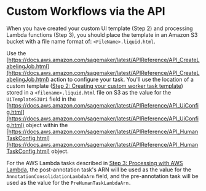 # Custom Workflows via the API<a name="sms-custom-templates-step4"></a>

When you have created your custom UI template \(Step 2\) and processing Lambda functions \(Step 3\), you should place the template in an Amazon S3 bucket with a file name format of: `<FileName>.liquid.html`\.

Use the [https://docs.aws.amazon.com/sagemaker/latest/APIReference/API_CreateLabelingJob.html](https://docs.aws.amazon.com/sagemaker/latest/APIReference/API_CreateLabelingJob.html) action to configure your task\. You'll use the location of a custom template \([Step 2: Creating your custom worker task template](sms-custom-templates-step2.md)\) stored in a `<filename>.liquid.html` file on S3 as the value for the `UiTemplateS3Uri` field in the [https://docs.aws.amazon.com/sagemaker/latest/APIReference/API_UiConfig.html](https://docs.aws.amazon.com/sagemaker/latest/APIReference/API_UiConfig.html) object within the [https://docs.aws.amazon.com/sagemaker/latest/APIReference/API_HumanTaskConfig.html](https://docs.aws.amazon.com/sagemaker/latest/APIReference/API_HumanTaskConfig.html) object\.

For the AWS Lambda tasks described in [Step 3: Processing with AWS Lambda](sms-custom-templates-step3.md), the post\-annotation task's ARN will be used as the value for the `AnnotationConsolidationLambdaArn` field, and the pre\-annotation task will be used as the value for the `PreHumanTaskLambdaArn.` 